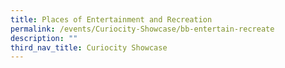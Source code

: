 ```yaml
---
title: Places of Entertainment and Recreation
permalink: /events/Curiocity-Showcase/bb-entertain-recreate
description: ""
third_nav_title: Curiocity Showcase
---
```

